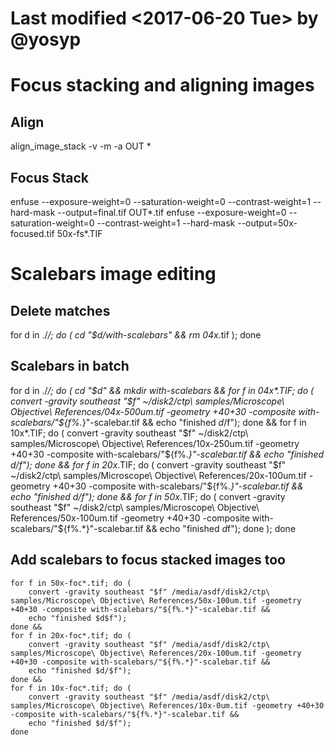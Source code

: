 # Last modified <2017-06-20 Tue> by @yosyp 
# Focus stacking and aligning images
## Align
align_image_stack -v -m -a OUT *

## Focus Stack
enfuse --exposure-weight=0 --saturation-weight=0 --contrast-weight=1 --hard-mask --output=final.tif OUT*.tif
enfuse --exposure-weight=0 --saturation-weight=0 --contrast-weight=1 --hard-mask --output=50x-focused.tif 50x-fs*.TIF

# Scalebars image editing
## Delete matches
for d in ./*/; do (
    cd "$d/with-scalebars" &&
    rm 04x*.tif
    ); done

## Scalebars in batch
for d in ./*/; do (
    cd "$d" && 
    mkdir with-scalebars &&
    for f in 04x*.TIF; do (
        convert -gravity southeast "$f" ~/disk2/ctp\ samples/Microscope\ Objective\ References/04x-500um.tif -geometry +40+30 -composite with-scalebars/"${f%.*}"-scalebar.tif &&
        echo "finished $d/$f");
    done &&
    for f in 10x*.TIF; do (
        convert -gravity southeast "$f" ~/disk2/ctp\ samples/Microscope\ Objective\ References/10x-250um.tif -geometry +40+30 -composite with-scalebars/"${f%.*}"-scalebar.tif &&
        echo "finished $d/$f");
    done &&
    for f in 20x*.TIF; do (
        convert -gravity southeast "$f" ~/disk2/ctp\ samples/Microscope\ Objective\ References/20x-100um.tif -geometry +40+30 -composite with-scalebars/"${f%.*}"-scalebar.tif &&
        echo "finished $d/$f");
    done &&
    for f in 50x*.TIF; do (
        convert -gravity southeast "$f" ~/disk2/ctp\ samples/Microscope\ Objective\ References/50x-100um.tif -geometry +40+30 -composite with-scalebars/"${f%.*}"-scalebar.tif &&
        echo "finished $d$f");
    done );
done

## Add scalebars to focus stacked images too
    for f in 50x-foc*.tif; do (
        convert -gravity southeast "$f" /media/asdf/disk2/ctp\ samples/Microscope\ Objective\ References/50x-100um.tif -geometry +40+30 -composite with-scalebars/"${f%.*}"-scalebar.tif &&
        echo "finished $d$f");
    done &&
    for f in 20x-foc*.tif; do (
        convert -gravity southeast "$f" /media/asdf/disk2/ctp\ samples/Microscope\ Objective\ References/20x-100um.tif -geometry +40+30 -composite with-scalebars/"${f%.*}"-scalebar.tif &&
        echo "finished $d/$f");
    done &&
    for f in 10x-foc*.tif; do (
        convert -gravity southeast "$f" /media/asdf/disk2/ctp\ samples/Microscope\ Objective\ References/10x-0um.tif -geometry +40+30 -composite with-scalebars/"${f%.*}"-scalebar.tif &&
        echo "finished $d/$f");
    done
